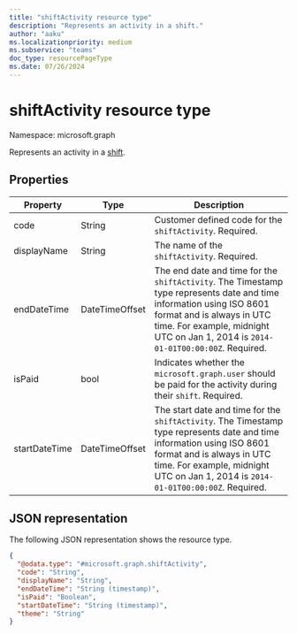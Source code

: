 ```yaml
---
title: "shiftActivity resource type"
description: "Represents an activity in a shift."
author: "aaku"
ms.localizationpriority: medium
ms.subservice: "teams"
doc_type: resourcePageType
ms.date: 07/26/2024
---
```


# shiftActivity resource type

Namespace: microsoft.graph

Represents an activity in a [shift](shift.md).

## Properties

| Property | Type | Description |
|--|--|--|
| code | String | Customer defined code for the `shiftActivity`. Required. |
| displayName | String | The name of the `shiftActivity`. Required. |
| endDateTime | DateTimeOffset | The end date and time for the `shiftActivity`. The Timestamp type represents date and time information using ISO 8601 format and is always in UTC time. For example, midnight UTC on Jan 1, 2014 is `2014-01-01T00:00:00Z`. Required. |
| isPaid | bool | Indicates whether the `microsoft.graph.user` should be paid for the activity during their `shift`. Required. |
| startDateTime | DateTimeOffset | The start date and time for the `shiftActivity`. The Timestamp type represents date and time information using ISO 8601 format and is always in UTC time. For example, midnight UTC on Jan 1, 2014 is `2014-01-01T00:00:00Z`. Required. |

## JSON representation

The following JSON representation shows the resource type.

<!-- {
  "blockType": "resource",
  "keyProperty": "id",
  "@odata.type": "microsoft.graph.shiftActivity"
}-->
```json
{
  "@odata.type": "#microsoft.graph.shiftActivity",
  "code": "String",
  "displayName": "String",
  "endDateTime": "String (timestamp)",
  "isPaid": "Boolean",
  "startDateTime": "String (timestamp)",
  "theme": "String"
}
```

<!-- uuid: 8fcb5dbc-d5aa-4681-8e31-b001d5168d79
2015-10-25 14:57:30 UTC -->
<!--
{
  "type": "#page.annotation",
  "description": "shiftActivity resource",
  "keywords": "",
  "section": "documentation",
  "tocPath": "",
  "suppressions": []
}
-->
